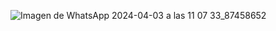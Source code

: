 ![Imagen de WhatsApp 2024-04-03 a las 11 07 33_87458652](https://github.com/yaanel/TrabajoValidadorDDS/assets/129529032/75c1109d-c3de-4927-9750-207985886bad)
